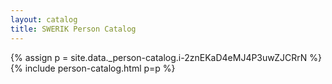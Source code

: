 ```yaml
---
layout: catalog
title: SWERIK Person Catalog
---
```

{% assign p = site.data._person-catalog.i-2znEKaD4eMJ4P3uwZJCRrN %}
{% include person-catalog.html p=p %}

